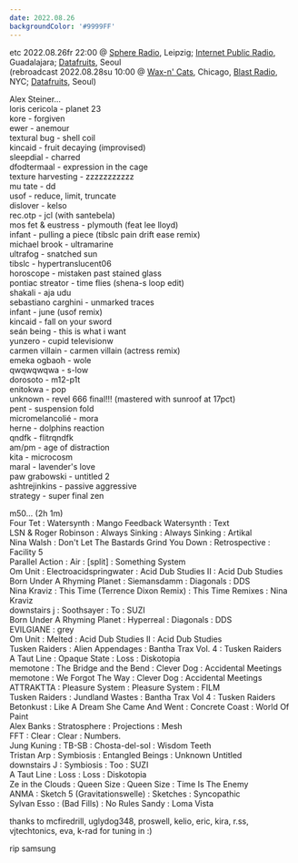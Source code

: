 ```yaml
---
date: 2022.08.26
backgroundColor: '#9999FF'
---
```


etc 2022.08.26fr 22:00 @ [Sphere Radio](http://www.sphere-radio.net/), Leipzig; [Internet Public Radio](http://www.internetpublicradio.live/), Guadalajara; [Datafruits](http://www.datafruits.fm/), Seoul  
(rebroadcast 2022.08.28su 10:00 @ [Wax-n' Cats](http://www.twitch.tv/waxncats), Chicago, [Blast Radio](https://blastradio.com/kimochisound), NYC; [Datafruits](http://www.datafruits.fm/), Seoul)  

Alex Steiner...  
loris cericola - planet 23  
kore - forgiven  
ewer - anemour  
textural bug - shell coil  
kincaid - fruit decaying (improvised)  
sleepdial - charred  
dfodtermaal - expression in the cage  
texture harvesting - zzzzzzzzzzz  
mu tate - dd  
usof - reduce, limit, truncate  
dislover - kelso  
rec.otp - jcl (with santebela)  
mos fet & eustress - plymouth (feat lee lloyd)  
infant - pulling a piece (tibslc pain drift ease remix)  
michael brook - ultramarine  
ultrafog - snatched sun  
tibslc - hypertranslucent06  
horoscope - mistaken past stained glass  
pontiac streator - time flies (shena-s loop edit)  
shakali - aja udu  
sebastiano carghini - unmarked traces  
infant - june (usof remix)  
kincaid - fall on your sword  
seán being - this is what i want  
yunzero - cupid televisionw  
carmen villain - carmen villain (actress remix)  
emeka ogbaoh - wole  
qwqwqwqwa - s-low  
dorosoto - m12-p1t  
enitokwa - pop  
unknown - revel 666 final!!! (mastered with sunroof at 17pct)  
pent - suspension fold  
micromelancolié - mora  
herne - dolphins reaction  
qndfk - flitrqndfk  
am/pm - age of distraction  
kita - microcosm  
maral - lavender's love  
paw grabowski - untitled 2  
ashtrejinkins - passive aggressive  
strategy - super final zen  

m50... (2h 1m)  
Four Tet : Watersynth : Mango Feedback Watersynth : Text  
LSN & Roger Robinson : Always Sinking : Always Sinking : Artikal  
Nina Walsh : Don't Let The Bastards Grind You Down : Retrospective : Facility 5  
Parallel Action : Air : \[split\] : Something System  
Om Unit : Electroacidspringwater : Acid Dub Studies II : Acid Dub Studies  
Born Under A Rhyming Planet : Siemansdamm : Diagonals : DDS  
Nina Kraviz : This Time (Terrence Dixon Remix) : This Time Remixes : Nina Kraviz  
downstairs j : Soothsayer : To : SUZI  
Born Under A Rhyming Planet : Hyperreal : Diagonals : DDS  
EVILGIANE : grey  
Om Unit : Melted : Acid Dub Studies II : Acid Dub Studies  
Tusken Raiders : Alien Appendages : Bantha Trax Vol. 4 : Tusken Raiders  
A Taut Line : Opaque State : Loss : Diskotopia  
memotone : The Bridge and the Bend : Clever Dog : Accidental Meetings  
memotone : We Forgot The Way : Clever Dog : Accidental Meetings  
ATTRAKTTA : Pleasure System : Pleasure System : FILM  
Tusken Raiders : Jundland Wastes : Bantha Trax Vol 4 : Tusken Raiders  
Betonkust : Like A Dream She Came And Went : Concrete Coast : World Of Paint  
Alex Banks : Stratosphere : Projections : Mesh  
FFT : Clear : Clear : Numbers.  
Jung Kuning : TB-SB : Chosta-del-sol : Wisdom Teeth  
Tristan Arp : Symbiosis : Entangled Beings : Unknown Untitled  
downstairs J : Symbiosis : Too : SUZI  
A Taut Line : Loss : Loss : Diskotopia  
Ze in the Clouds : Queen Size : Queen Size : Time Is The Enemy  
ANMA : Sketch 5 (Gravitationswelle) : Sketches : Syncopathic  
Sylvan Esso : (Bad Fills) : No Rules Sandy : Loma Vista  

thanks to mcfiredrill, uglydog348, proswell, kelio, eric, kira, r.ss, vjtechtonics, eva, k-rad for tuning in :)  

rip samsung